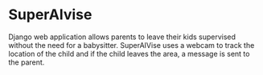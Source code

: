 # SuperAIvise

Django web application allows parents to leave their kids supervised without the need for a babysitter. SuperAIVise uses a webcam to track the location of the child and if the child leaves the area, a message is sent to the parent.
